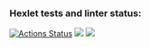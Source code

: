 ### Hexlet tests and linter status:
[![Actions Status](https://github.com/MenzurenkoKirill/java-project-72/actions/workflows/hexlet-check.yml/badge.svg)](https://github.com/MenzurenkoKirill/java-project-72/actions)
<a href="https://codeclimate.com/github/MenzurenkoKirill/java-project-72/maintainability"><img src="https://api.codeclimate.com/v1/badges/929d7d43946a861826b5/maintainability" /></a>
<a href="https://codeclimate.com/github/MenzurenkoKirill/java-project-72/test_coverage"><img src="https://api.codeclimate.com/v1/badges/929d7d43946a861826b5/test_coverage" /></a>
